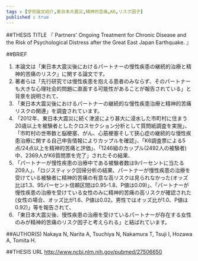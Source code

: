 ```yaml
--- 
tags : [学術論文紹介,東日本大震災,精神的苦痛,K6,リスク因子] 
published : true
---
```


##THESIS TITLE
『
Partners' Ongoing Treatment for Chronic Disease and the Risk of Psychological Distress after the Great East Japan Earthquake.
』
  
##BRIEF
1. 本論文は「東日本大震災後におけるパートナーの慢性疾患の継続的治療と精神的苦痛のリスク」に関する論文です。
1. 著者らは「先行研究では慢性疾患を抱える患者のみならず、そのパートナーも大きな心理社会的問題に直面する可能性があることが報告されている」と背景を説明されて、
1. 「東日本大震災後におけるパートナーの継続的な慢性疾患治療と精神的苦痛リスクの関連」を調査されています。
1. 「2012年、東日本大震災に続く津波により甚大に浸水した市町村に住まう20歳以上を被験者としたクロスセクション分析として質問紙調査を実施」、「市町村の世帯数と脳梗塞、がん、心筋梗塞そして狭心症の継続的な慢性疾患治療に関する自己申告情報によりカップルを確認」、「K6調査票による5点/24点以上を精神的苦痛と評価」、「1246組のカップル(2492人の被験者)中、2369人がK6質問票を完了」されたその結果、
1. 「パートナーが慢性疾患の治療中である被験者数は9パーセントに当たる209人」、「ロジスティック回帰分析の結果、パートナーが慢性疾患の治療を受けている被験者に精神的苦痛の有意な高リスクは見られなかった(オッズ比は1.3、95パーセント信頼区間は0.95-1.8、P値は0.09)」、「パートナーが慢性疾患の治療を受けている女性のみに精神的苦痛の高リスクが確認された(女性の場合、オッズ比が1.6、P値は0.02。男性ではオッズ比が1.0、P値は0.92)」等を報告されて、
1. 「東日本大震災後、慢性疾患の治療を受けているパートナーが存在する女性のみが精神的苦痛のリスク因子と考えられる」と結ばれています。




##AUTHOR(S)
Nakaya N, Narita A, Tsuchiya N, Nakamura T, Tsuji I, Hozawa A, Tomita H.
  
##THESIS URL
[
http://www.ncbi.nlm.nih.gov/pubmed/27506650
](
http://www.ncbi.nlm.nih.gov/pubmed/27506650
)